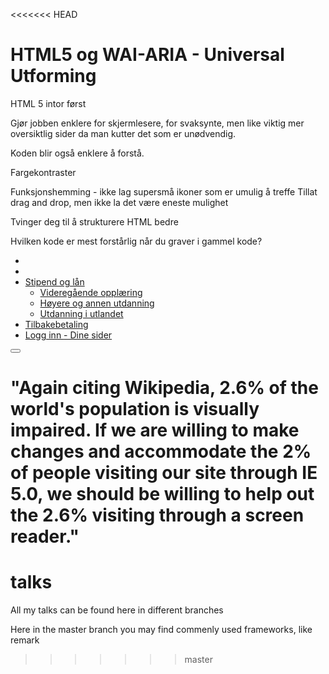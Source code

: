 <<<<<<< HEAD
# HTML5 og WAI-ARIA - Universal Utforming

HTML 5 intor først

Gjør jobben enklere for skjermlesere, for svaksynte, men like viktig mer oversiktlig sider da man kutter det som er unødvendig.

Koden blir også enklere å forstå.


Fargekontraster

Funksjonshemming - ikke lag supersmå ikoner som er umulig å treffe
Tillat drag and drop, men ikke la det være eneste mulighet


Tvinger deg til å strukturere HTML bedre

Hvilken kode er mest forstårlig når du graver i gammel kode?


<ul class="topmenu">
	<li id="btn_topmenu"></li>
	<li id="btn_search"></li>
    <li class="group1">
        <a href="#">Stipend og lån</a>
        <ul>
            <li>
                <a href="/nb-NO/Stipend-og-lan/vg/"><span>Videregående opplæring</span></a>
            </li>
            <li>
                <a href="/nb-NO/Stipend-og-lan/Hoyere-utdanning/"><span>Høyere og annen utdanning</span></a>
            </li>
            <li>
                <a href="/nb-NO/Stipend-og-lan/Utland/"><span>Utdanning i utlandet</span></a>
            </li>
        </ul>
    </li>
    <li class="group2"><a href="/nb-NO/Tilbakebetaling/">Tilbakebetaling</a></li>
    <li class="group3">
		<a class="login" id="login" href="https://dinesider.lanekassen.no/Dinesider/">Logg inn <span>- Dine sider</span></a>
    </li>
</ul>



<section class="topmenu" aria-role="" aria-label="Topp meny">
	<button id="btn_topmenu" aria-role="" aria-label="Knapp for å vise undermeny" />



</section>

"Again citing Wikipedia, 2.6% of the world's population is visually impaired. If we are willing to make changes and accommodate the 2% of people visiting our site through IE 5.0, we should be willing to help out the 2.6% visiting through a screen reader."
=======
# talks
All my talks can be found here in different branches

Here in the master branch you may find commenly used frameworks, like remark
>>>>>>> master
